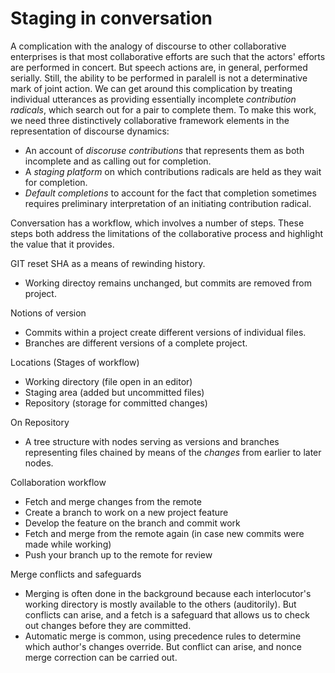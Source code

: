 # Staging in conversation

A complication with the analogy of discourse to other collaborative enterprises is that most collaborative efforts are such that the actors' efforts are performed in concert. But speech actions are, in general, performed serially. Still, the ability to be performed in paralell is not a determinative mark of joint action. We can get around this complication by treating individual utterances as providing essentially incomplete *contribution radicals*, which search out for a pair to complete them. To make this work, we need three distinctively collaborative framework elements in the representation of discourse dynamics:

+ An account of *discoruse contributions* that represents them as both incomplete and as calling out for completion. 
+ A *staging platform* on which contributions radicals are held as they wait for completion.
+ *Default completions* to account for the fact that completion sometimes requires preliminary interpretation of an initiating contribution radical.

Conversation has a workflow, which involves a number of steps. These steps both address the limitations of the collaborative process and highlight the value that it provides.

GIT reset SHA as a means of rewinding history.
+ Working directoy remains unchanged, but commits are removed from project.

Notions of version
+ Commits within a project create different versions of individual files.
+ Branches are different versions of a complete project.

Locations (Stages of workflow)
+ Working directory (file open in an editor)
+ Staging area (added but uncommitted files)
+ Repository (storage for committed changes)

On Repository
+ A tree structure with nodes serving as versions and branches representing files chained by means of the *changes* from earlier to later nodes.

Collaboration workflow
+ Fetch and merge changes from the remote
+ Create a branch to work on a new project feature
+ Develop the feature on the branch and commit work
+ Fetch and merge from the remote again (in case new commits were made while working)
+ Push your branch up to the remote for review

Merge conflicts and safeguards
+ Merging is often done in the background because each interlocutor's working directory is mostly available to the others (auditorily). But conflicts can arise, and a fetch is a safeguard that allows us to check out changes before they are committed.
+ Automatic merge is common, using precedence rules to determine which author's changes override. But conflict can arise, and nonce merge correction can be carried out.

